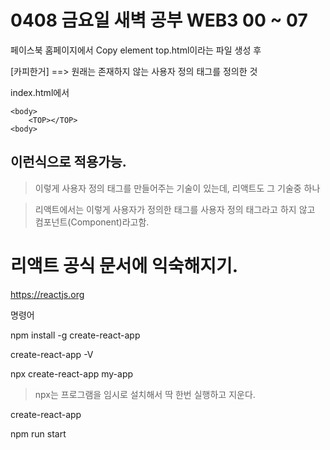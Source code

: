 
0408 금요일 새벽 공부 WEB3 00 ~ 07
==

페이스북 홈페이지에서 Copy element
top.html이라는 파일 생성 후

<TOP> [카피한거] </TOP> ==> 원래는 존재하지 않는 사용자 정의 태그를 정의한 것

index.html에서


    <body>
        <TOP></TOP>
    <body>        



## 이런식으로 적용가능.

>이렇게 사용자 정의 태그를 만들어주는 기술이 있는데,
 리액트도 그 기술중 하나

>리액트에서는 이렇게 사용자가 정의한 태그를 사용자 정의 태그라고 하지 않고
컴포넌트(Component)라고함.


리액트 공식 문서에 익숙해지기.
===
https://reactjs.org

명령어

npm install -g create-react-app

create-react-app -V

npx create-react-app my-app

>npx는 프로그램을 임시로 설치해서 딱 한번 실행하고 지운다.

create-react-app

npm run start













